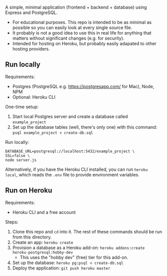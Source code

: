 A simple, minimal application (frontend + backend + database) using Express
and PostgreSQL.

- For educational purposes. This repo is intended to be as minimal as possible
  so you can easily look at every single source file.
- It probably is not a good idea to use this in real life for anything that
  matters without significant changes (e.g. for security).
- Intended for hosting on Heroku, but probably easily adapated to other
  hosting providers.

## Run locally

Requirements:

- Postgres (PostgreSQL e.g. https://postgresapp.com/ for Mac), Node, NPM
- Optional: Heroku CLI

One-time setup:

1. Start local Postgres server and create a database called `example_project`
2. Set up the database tables (well, there's only one) with this command:
   `psql example_project < create-db.sql`

Run locally:

```
DATABASE_URL=postgresql://localhost:5432/example_project \
SSL=false \
node server.js
```

Alternatively, if you have the Heroku CLI installed, you can run `heroku
local`, which reads the `.env` file to provide environment variables.

## Run on Heroku

Requirements:

- Heroku CLI and a free account

Steps:

1. Clone this repo and `cd` into it. The rest of these commands should be run
   from this directory.
2. Create an app: `heroku create`
3. Provision a database as a Heroku add-on: `heroku addons:create
   heroku-postgresql:hobby-dev`
    - This uses the "hobby dev" (free) tier for this add-on.
4. Set up the database: `heroku pg:psql < create-db.sql`
5. Deploy the application: `git push heroku master`
